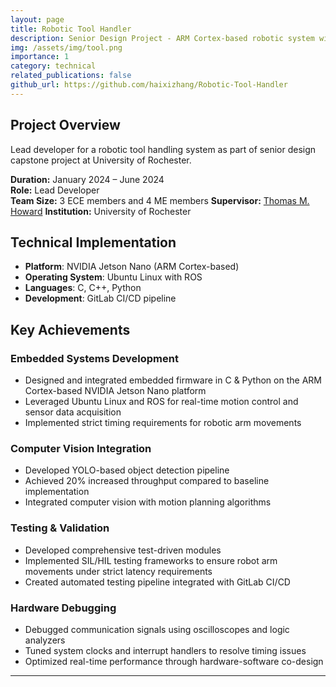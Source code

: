 ```yaml
---
layout: page
title: Robotic Tool Handler
description: Senior Design Project - ARM Cortex-based robotic system with real-time control
img: /assets/img/tool.png
importance: 1
category: technical
related_publications: false
github_url: https://github.com/haixizhang/Robotic-Tool-Handler
---
```


## Project Overview
Lead developer for a robotic tool handling system as part of senior design capstone project at University of Rochester.

**Duration:** January 2024 – June 2024  
**Role:** Lead Developer  
**Team Size:** 3 ECE members and 4 ME members
**Supervisor:** [Thomas M. Howard](https://www.hajim.rochester.edu/ece/people/faculty/howard_tom/)
**Institution:** University of Rochester

## Technical Implementation
- **Platform**: NVIDIA Jetson Nano (ARM Cortex-based)
- **Operating System**: Ubuntu Linux with ROS
- **Languages**: C, C++, Python
- **Development**: GitLab CI/CD pipeline

## Key Achievements

### Embedded Systems Development
- Designed and integrated embedded firmware in C & Python on the ARM Cortex-based NVIDIA Jetson Nano platform
- Leveraged Ubuntu Linux and ROS for real-time motion control and sensor data acquisition
- Implemented strict timing requirements for robotic arm movements

### Computer Vision Integration
- Developed YOLO-based object detection pipeline
- Achieved 20% increased throughput compared to baseline implementation
- Integrated computer vision with motion planning algorithms

### Testing & Validation
- Developed comprehensive test-driven modules
- Implemented SIL/HIL testing frameworks to ensure robot arm movements under strict latency requirements
- Created automated testing pipeline integrated with GitLab CI/CD

### Hardware Debugging
- Debugged communication signals using oscilloscopes and logic analyzers
- Tuned system clocks and interrupt handlers to resolve timing issues
- Optimized real-time performance through hardware-software co-design

---